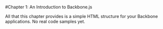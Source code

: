 #Chapter 1: An Introduction to Backbone.js

All that this chapter provides is a simple HTML structure for your Backbone applications. 
No real code samples yet. 
